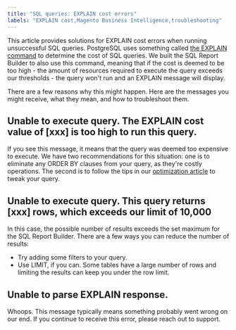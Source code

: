 ```yaml
---
title: "SQL queries: EXPLAIN cost errors"
labels: "EXPLAIN cost,Magento Business Intelligence,troubleshooting"
---
```


This article provides solutions for EXPLAIN cost errors when running unsuccessful SQL queries. PostgreSQL uses something called [the EXPLAIN command](https://www.postgresql.org/docs/9.5/static/using-explain.html) to determine the cost of SQL queries. We built the SQL Report Builder to also use this command, meaning that if the cost is deemed to be too high - the amount of resources required to execute the query exceeds our thresholds - the query won't run and an EXPLAIN message will display.

There are a few reasons why this might happen. Here are the messages you might receive, what they mean, and how to troubleshoot them.

## Unable to execute query. The EXPLAIN cost value of \[xxx\] is too high to run this query.

If you see this message, it means that the query was deemed too expensive to execute. We have two recommendations for this situation: one is to eliminate any ORDER BY clauses from your query, as they're costly operations. The second is to follow the tips in our [optimization article](https://support.magento.com/hc/en-us/articles/360016505412-Optimizing-your-SQL-queries) to tweak your query.

## Unable to execute query. This query returns \[xxx\] rows, which exceeds our limit of 10,000

In this case, the possible number of results exceeds the set maximum for the SQL Report Builder. There are a few ways you can reduce the number of results:

* Try adding some filters to your query.
* Use LIMIT, if you can. Some tables have a large number of rows and limiting the results can keep you under the row limit.

## Unable to parse EXPLAIN response.

Whoops. This message typically means something probably went wrong on our end. If you continue to receive this error, please reach out to support.